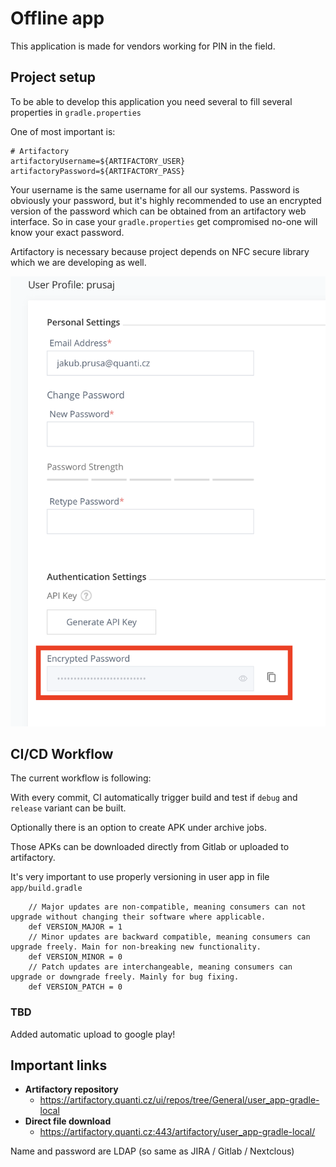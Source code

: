 # Offline app

This application is made for vendors working for PIN in the field. 

## Project setup 

To be able to develop this application you need several to fill several properties in `gradle.properties` 

One of most important is: 

```
# Artifactory
artifactoryUsername=${ARTIFACTORY_USER}
artifactoryPassword=${ARTIFACTORY_PASS}
```

Your username is the same username for all our systems. Password is obviously your password, but it's highly recommended to use an encrypted version of the password which can be obtained from an artifactory web interface. So in case your `gradle.properties`  get compromised no-one will know your exact password. 

Artifactory is necessary because project depends on NFC secure library which we are developing as well. 

![alt text](img/artifactory_password.png "Gitlab operations")

## CI/CD Workflow
The current workflow is following: 

With every commit, CI automatically trigger build and test if `debug` and `release` variant can be built. 

Optionally there is an option to create APK under archive jobs. 

Those APKs can be downloaded directly from Gitlab or uploaded to artifactory. 

It's very important to use properly versioning in user app in file `app/build.gradle`

```
	// Major updates are non-compatible, meaning consumers can not upgrade without changing their software where applicable.
	def VERSION_MAJOR = 1
	// Minor updates are backward compatible, meaning consumers can upgrade freely. Main for non-breaking new functionality.
	def VERSION_MINOR = 0
	// Patch updates are interchangeable, meaning consumers can upgrade or downgrade freely. Mainly for bug fixing.
	def VERSION_PATCH = 0
```
 ### TBD

 Added automatic upload to google play! 

## Important links
 - **Artifactory repository**
 	- https://artifactory.quanti.cz/ui/repos/tree/General/user_app-gradle-local
- **Direct file download**
	- https://artifactory.quanti.cz:443/artifactory/user_app-gradle-local/

Name and password are LDAP (so same as JIRA / Gitlab / Nextclous)
